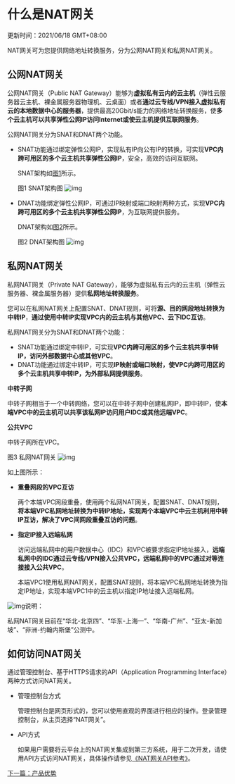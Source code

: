 # 什么是NAT网关

更新时间：2021/06/18 GMT+08:00

NAT网关可为您提供网络地址转换服务，分为公网NAT网关和私网NAT网关。

## 公网NAT网关

公网NAT网关（Public NAT Gateway）能够为**虚拟私有云内的云主机**（弹性云服务器云主机、裸金属服务器物理机、云桌面）或者**通过云专线/VPN接入虚拟私有云的本地数据中心的服务器**，提供最高20Gbit/s能力的网络地址转换服务，使**多个云主机可以共享弹性公网IP访问Internet或使云主机提供互联网服务**。

公网NAT网关分为SNAT和DNAT两个功能。

- SNAT功能通过绑定弹性公网IP，实现私有IP向公有IP的转换，可实现**VPC内跨可用区的多个云主机共享弹性公网IP**，安全，高效的访问互联网。

  SNAT架构如[图1](https://support.huaweicloud.com/productdesc-natgateway/zh-cn_topic_0086739762.html#zh-cn_topic_0086739762__zh-cn_topic_0201532930_fig439218341217)所示。

  图1 SNAT架构图
  ![img](https://support.huaweicloud.com/productdesc-natgateway/zh-cn_image_0201532914.png)

  

- DNAT功能绑定弹性公网IP，可通过IP映射或端口映射两种方式，实现**VPC内跨可用区的多个云主机共享弹性公网IP**，为互联网提供服务。

  DNAT架构如[图2](https://support.huaweicloud.com/productdesc-natgateway/zh-cn_topic_0086739762.html#zh-cn_topic_0086739762__zh-cn_topic_0201532930_fig13245644101814)所示。

  图2 DNAT架构图
![img](https://support.huaweicloud.com/productdesc-natgateway/zh-cn_image_0201532822.png)

## 私网NAT网关

私网NAT网关（Private NAT Gateway），能够为虚拟私有云内的云主机（弹性云服务器、裸金属服务器）提供**私网地址转换服务**。

您可以在私网NAT网关上配置SNAT、DNAT规则，可将**源、目的网段地址转换为中转IP**，**通过使用中转IP实现VPC内的云主机与其他VPC、云下IDC互访**。

私网NAT网关分为SNAT和DNAT两个功能：

- SNAT功能通过绑定中转IP，可实现**VPC内跨可用区的多个云主机共享中转IP，访问外部数据中心或其他VPC**。
- DNAT功能通过绑定中转IP，可实现**IP映射或端口映射，使VPC内跨可用区的多个云主机共享中转IP，为外部私网提供服务**。

**中转子网**

中转子网相当于一个中转网络，您可以在中转子网中创建私网IP，即中转IP，使**本端VPC中的云主机可以共享该私网IP访问用户IDC或其他远端VPC**。

**公共VPC**

中转子网所在VPC。

图3 私网NAT网关
![img](https://support.huaweicloud.com/productdesc-natgateway/zh-cn_image_0000001111619942.png)

如上图所示：

- **重叠网段的VPC互访**

  两个本端VPC网段重叠，使用两个私网NAT网关，配置SNAT、DNAT规则，**将本端VPC私网地址转换为中转IP地址，实现两个本端VPC中云主机利用中转IP互访，解决了VPC间网段重叠互访的问题**。

- **指定IP接入远端私网**

  访问远端私网中的用户数据中心（IDC）和VPC被要求指定IP地址接入，**远端私网中的IDC通过云专线/VPN接入公共VPC，远端私网中的VPC通过对等连接接入公共VPC**。
  
  本端VPC1使用私网NAT网关，配置SNAT规则，将本端VPC私网地址转换为指定IP地址，实现本端VPC1中的云主机以指定IP地址接入远端私网。



![img](https://res-img3.huaweicloud.com/content/dam/cloudbu-site/archive/china/zh-cn/support/resource/framework/v3/images/support-doc-new-note.svg)说明：

私网NAT网关目前在“华北-北京四”、“华东-上海一”、“华南-广州”、“亚太-新加坡”、“非洲-约翰内斯堡”公测中。



## 如何访问NAT网关

通过管理控制台、基于HTTPS请求的API（Application Programming Interface）两种方式访问NAT网关。

- 管理控制台方式

  管理控制台是网页形式的，您可以使用直观的界面进行相应的操作。登录管理控制台，从主页选择“NAT网关”。

- API方式

  如果用户需要将云平台上的NAT网关集成到第三方系统，用于二次开发，请使用API方式访问NAT网关，具体操作请参见[《NAT网关API参考》](https://support.huaweicloud.com/api-natgateway/zh-cn_topic_0083011467.html)。



[下一篇：产品优势](https://support.huaweicloud.com/productdesc-natgateway/nat_pro_0001.html)